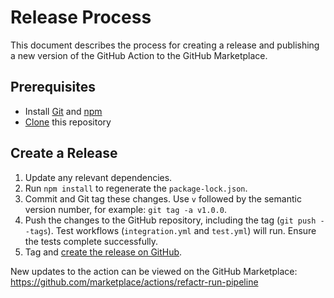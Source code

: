 # Release Process

This document describes the process for creating a release and publishing a new version of the GitHub Action to the GitHub Marketplace.

## Prerequisites

- Install [Git](https://git-scm.com/downloads) and [npm](https://www.npmjs.com/)
- [Clone](https://docs.github.com/en/repositories/creating-and-managing-repositories/cloning-a-repository) this repository

## Create a Release

1. Update any relevant dependencies.
2. Run `npm install` to regenerate the `package-lock.json`.
3. Commit and Git tag these changes. Use `v` followed by the semantic version number, for example: `git tag -a v1.0.0`.
4. Push the changes to the GitHub repository, including the tag (`git push --tags`). Test workflows (`integration.yml` and `test.yml`) will run. Ensure the tests complete successfully.
5. Tag and [create the release on GitHub](https://docs.github.com/en/repositories/releasing-projects-on-github/managing-releases-in-a-repository#creating-a-release).

New updates to the action can be viewed on the GitHub Marketplace: https://github.com/marketplace/actions/refactr-run-pipeline
